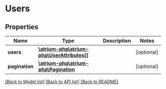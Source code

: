# Users

## Properties
Name | Type | Description | Notes
------------ | ------------- | ------------- | -------------
**users** | [**\atrium-php\atrium-php\UserAttributes[]**](UserAttributes.md) |  | [optional] 
**pagination** | [**\atrium-php\atrium-php\Pagination**](Pagination.md) |  | [optional] 

[[Back to Model list]](../README.md#documentation-for-models) [[Back to API list]](../README.md#documentation-for-api-endpoints) [[Back to README]](../README.md)


